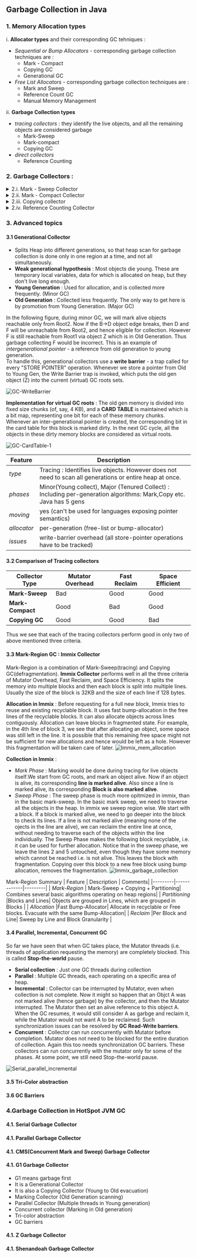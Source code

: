 ## Garbage Collection in Java

### 1. Memory Allocation types

i. **Allocator types** and their corresponding GC tehniques :
 * *Sequential or Bump Allocators* - corresponding garbage collection techniques are :
   * Mark - Compact
   * Copying GC
   * Generational GC
 * *Free List Allocators* - corresponding garbage collection techniques are :
   * Mark and Sweep
   * Reference Count GC
   * Manual Memory Management

ii. **Garbage Collection types**
 * *tracing collectors* : they identify the live objects, and all the remaining objects are considered garbage
   * Mark-Sweep
   * Mark-compact
   * Copying GC
 * *direct collectors*
   * Reference Counting

### 2. Garbage Collectors :

<details>
  <summary> 2.i. Mark - Sweep Collector </summary>
  
   | Feature | Description |
   |---------|-------------|
   | *type* | Tracing : search for live objects - starting from GC roots, everything else is garbage|
   | *phases* |Mark(trace), Sweep(Reclaim); Sweep scans the whole heap unless generational, and returns the memory block to free list|
   | *moving* |No (good for languages exposing pointer semantics like C,C++); objects stay at the same location after GC|
   | *allocator* |free-list (slower); linked list of free blocks of memory, slower allocation|
   | *issues* |Fragmentatio of heap|
</details>  

<details>
  <summary> 2.ii. Mark - Compact Collector </summary>
  
   | Feature | Description |
   |---------|-------------|
   | *type* | Tracing : search for live objects - starting from GC roots, everything else is garbage|
   | *phases* | Mark(trace), Compact(move live objects)|
   | *moving* | yes (can't be used by languages exposing pointer semantics)|
   | *allocator* | sequential("bump allocator", fast)|
   | *issues* | *upto 3 times heap traversal* |

    Compaction Algorithms :
    * Two-finger
    * The lisp 2
      * Compute locations : compute the new locations where the objects will eventually be relocated
      * Update references : for each alive object, fix their child references to point to the new locations
      * Relocate : move alive objects to the new locations recorded in the forwarding addresses
    * Threaded
    * One pass
</details> 

<details>
  <summary>2.iii. Copying collector</summary>
  
    - Splits heap into two areas : **TO** and **FROM**
    - all new memory is allocated in FROM area, using bump allocator
    - once the FROM area gets filled up, GC is trigerred
      - **copy** : evacuate live objects, i.e. move them from FROM to TO area
      - **forward** : add or keep 'forwarding' address in the old objects in FROM space, pointing to corresponding new objets in TO space
      - **fix pointers** : update child pointers
      - **swap** : flip FROM and TO areas in terms of roles. Old FROM becomes new TO and vice versa. New allocation happens in new FROM area.


   | Feature | Description |
   |---------|-------------|
   | *type* | Tracing : search for live objects - starting from GC roots, everything else is garbage. Copying over happens in this tracing phase itself.|
   | *phases* | evacuate (copy), update pointers : copy live objects to new space, abandon garbage in old space|
   | *moving* | yes (can't be used by languages exposing pointer semantics)|
   | *allocator* | sequential("bump allocator", fast)|
   | *issues* | reserves almost half of the heap for GC purposes |
</details>

<details>
  <summary> 2.iv. Reference Counting Collector </summary>
  
  - Objects can be reclaimed right when their reference count goes down to zero.
  - cyclic references cause the reference-count of some objects to never go down to zero, causing memory-leaks.

| Feature | Description |
|---------|-------------|
| *type* | Direct : Identifies garbage directly. Reclaims as long as no references.|
| *phases* | Inc/DecRef(dest/src), free(recursively)|
| *moving* | no (good for languages exposing pointer semantics)|
| *allocator* | Free list (slower)|
| *issues* | can't handle cycles, mutator overhead |
</details>  
 
### 3. Advanced topics
#### 3.1 Generational Collector
- Splits Heap into different generations, so that heap scan for garbage collection is done only in one region at a time, and not all simultaneously.
- **Weak generational hypothesis** : Most objects die young. These are temporary local variables, data for which is allocated on heap, but they don't live long enough.
- **Young Generation** : Used for allocation, and is collected more frequently. (Minor GC)
- **Old Generation** : Collected less frequently. The only way to get here is by promotion from Young Generation. (Major GC)

In the following figure, during minor GC, we will mark alive objects reachable only from Root2. Now if the B->D object edge breaks, then D and F will be unreachable from Root2, and hence eligible for collection. However F is still reachable from Root1 via object Z which is in Old Generation. Thus garbage collecting F would be incorrect. This is an example of *intergenerational pointer* - a reference from old generation to young generation.    
To handle this, generational collectors use a **write barrier** - a trap called for every "STORE POINTER" operation. Whenever we store a pointer from Old to Young Gen, the Write Barrier trap is invoked, which puts the old gen object (Z) into the current (virtual) GC roots sets.

![GC-WriteBarrier](https://user-images.githubusercontent.com/13499858/120108826-705e3c80-c184-11eb-97be-b9deb72c7853.png)

**Implementation for virtual GC roots** :
The old gen memory is divided into fixed size chunks (of, say, 4 KB), and a **CARD TABLE** is maintained which is a bit map, representing one bit for each of these memory chunks. Whenever an inter-generational pointer is created, the corresponding bit in the card table for this block is marked dirty. In the next GC cycle, all the objects in these dirty memory blocks are considered as virtual roots.

![GC-CardTable-1](https://user-images.githubusercontent.com/13499858/120111141-63dee180-c18e-11eb-83d7-83acdccfdc36.png)

| Feature | Description |
|---------|-------------|
| *type* | Tracing : Identifies live objects. However does not need to scan all generations or entire heap at once.|
| *phases* | Minor(Young collect), Major (Tenured Collect) : Including per-generation algorithms: Mark,Copy etc. Java has 5 gens |
| *moving* | yes (can't be used for languages exposing pointer semantics)|
| *allocator* | per-generation (free-list or bump-allocator)|
| *issues* | write-barrier overhead (all store-pointer operations have to be tracked) |

#### 3.2 Comparison of Tracing collectors
|Collector Type| Mutator Overhead| Fast Reclaim| Space Efficient|
|--------------|-----------------|-------------|----------------|
|**Mark-Sweep**|Bad|Good|Good|
|**Mark-Compact**|Good|Bad|Good|
|**Copying GC**|Good|Good|Bad|

Thus we see that each of the tracing collectors perform good in only two of above mentioned three criteria.

#### 3.3 Mark-Region GC : Immix Collector
Mark-Region is a combination of Mark-Sweep(tracing) and Copying GC(defragmentation).
**Immix Collector** performs well in all the three criteria of Mutator Overhead, Fast Reclaim, and Space Efficiency. It splits the memory into multiple blocks and then each block is split into multiple lines. Usually the size of the block is 32KB and the size of each line if 128 bytes.

**Allocation in Immix** : Before requesting for a full new block, Immix tries to reuse and existing recyclable block. It uses fast bump-allocation in the free lines of the recyclable blocks. It can also allocate objects across lines contiguously. Allocation can leave blocks in fragmented state. For example, in the 4th line of block 3, we see that after allocating an object, some space was still left in the line. It is possible that this remaining free space might not be sufficient for new allocations and hence would be left as a hole. However this fragmentation will be taken care of later. 
![Immix_mem_allocation](https://user-images.githubusercontent.com/13499858/120156082-371ede80-c20f-11eb-9351-b4de10c0f387.png)


**Collection in Immix** : 
  * *Mark Phase* : Marking would be done during tracing for live objects itself.We start from GC roots, and mark an object alive. Now if an object is alive, its   corresponding **line is marked alive**. Also since a line is marked alive, its corresponding **Block is also marked alive**. 
  * *Sweep Phase* : The sweep phase is much more opitmized in immix, than in the basic mark-sweep. In the basic mark sweep, we need to traverse all the objects in the heap. In immix we sweep region wise. We start with a block. If a block is marked alive, we need to go deeper into the block to check its lines. If a line is not marked alive (meaning none of the ojects in the line are alive), we can reclaim the entire line at once, without needing to traverse each of the objects within the line individually. The Sweep Phase makes the following block recyclable, i.e. it can be used for further allocation. Notice that in the sweep phase, we leave the lines 2 and 5 untouched, even though they have some memory which cannot be reached i.e. is not alive. This leaves the block with fragmentation. Copying over this block to a new free block using bump allocation, removes the fragmentation.
![Immix_garbage_collection](https://user-images.githubusercontent.com/13499858/120160960-7ac81700-c214-11eb-9d1b-f83d5fd8e5a8.png)

Mark-Region Summary
| Feature | Description | Comments|
|---------|-------------|---------|
| *Mark-Region* | Mark-Sweep + Copying + Partitioning| Combines several basic algorithms operating on heap regions|
| *Partitioning* |Blocks and Lines| Objects are grouped in Lines, which are grouped in Blocks |
| *Allocation* |Fast Bump-Allocator| Allocate in recyclable or Free blocks. Evacuate with the same Bump-Allocation|
| *Reclaim* |Per Block and Line| Sweep by Line and Block Granularity |


#### 3.4 Parallel, Incremental, Concurrent GC
So far we have seen that when GC takes place, the Mutator threads (i.e. threads of application requesting the memory) are completely blocked. This is called **Stop-the-world** pause.
* **Serial collection** : Just one GC threads during collection
* **Parallel** : Multiple GC threads, each operating on a specific area of heap.
* **Incremental** : Collector can be interrupted by Mutator, even when collection is not complete. Now it might so happen that an Objct A was not marked alive (hence garbage) by the collector, and then the Mutator interrupted. The Mutator then set an alive reference to this object A. When the GC resumes, it would still consider A as garbge and reclaim it, while the Mutator would not want A to be reclaimed. Such synchronization issues can be resolved by **GC Read-Write barriers**.
* **Concurrent** : Collector can run concurrently with Mutator before completion. Mutator does not need to be blocked for the entire duration of collection. Again this too needs synchronization GC barriers.  These collectors can run concurrently with the mutator only for some of the phases. At some point, we still need Stop-the-world pause.

![Serial_parallel_incremental](https://user-images.githubusercontent.com/13499858/120168202-3f314b00-c21c-11eb-9a1e-d82671bc11f2.png)

#### 3.5 Tri-Color abstraction

#### 3.6 GC Barriers


 
### 4.Garbage Collection in HotSpot JVM GC
#### 4.1. Serial Garbage Collector
#### 4.1. Parallel Garbage Collector
#### 4.1. CMS(Concurrent Mark and Sweep) Garbage Collector
#### 4.1. G1 Garbage Collector
 * G1 means garbage first
 * It is a Generational Collector
 * It is also a Copying Collector (Young to Old evacuation)
 * Marking Collector (Old Generation scanning)
 * Parallel Collector (Multiple threads in Young generation)
 * Concurrent collector (Marking in Old generation)
 * Tri-color abstraction
 * GC barriers
#### 4.1. Z Garbage Collector
#### 4.1. Shenandoah Garbage Collector
